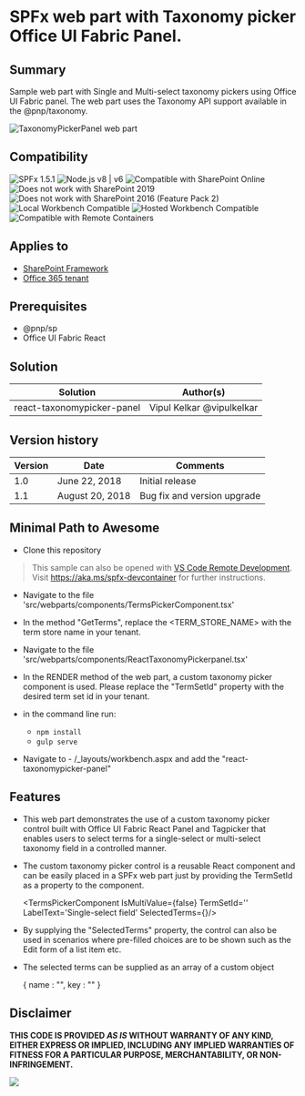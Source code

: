 # SPFx web part with Taxonomy picker Office UI Fabric Panel.

## Summary
Sample web part with Single and Multi-select taxonomy pickers using Office UI Fabric panel. The web part uses the Taxonomy API support available in the @pnp/taxonomy.


![TaxonomyPickerPanel web part](https://github.com/vipulkelkar/sp-dev-fx-webparts/blob/TaxonomyPanelPicker/samples/react-taxonomypicker-panel/assets/TaxonomyPicker.gif)


## Compatibility

![SPFx 1.5.1](https://img.shields.io/badge/SPFx-1.5.1-green.svg)
![Node.js v8 | v6](https://img.shields.io/badge/Node.js-LTS%208%20%7C%20v6-green.svg)
![Compatible with SharePoint Online](https://img.shields.io/badge/SharePoint%20Online-Compatible-green.svg)
![Does not work with SharePoint 2019](https://img.shields.io/badge/SharePoint%20Server%202019-Incompatible-red.svg "SharePoint Server 2019 requires SPFx 1.4.1 or lower")
![Does not work with SharePoint 2016 (Feature Pack 2)](https://img.shields.io/badge/SharePoint%20Server%202016%20(Feature%20Pack%202)-Incompatible-red.svg "SharePoint Server 2016 Feature Pack 2 requires SPFx 1.1")
![Local Workbench Compatible](https://img.shields.io/badge/Local%20Workbench-Compatible-green.svg)
![Hosted Workbench Compatible](https://img.shields.io/badge/Hosted%20Workbench-Compatible-green.svg)
![Compatible with Remote Containers](https://img.shields.io/badge/Remote%20Containers-Compatible-green.svg)


## Applies to

* [SharePoint Framework](https://docs.microsoft.com/sharepoint/dev/spfx/sharepoint-framework-overview)
* [Office 365 tenant](https://docs.microsoft.com/sharepoint/dev/spfx/set-up-your-development-environment)

## Prerequisites
 
- @pnp/sp
- Office UI Fabric React

## Solution

Solution|Author(s)
--------|---------
react-taxonomypicker-panel | Vipul Kelkar  @vipulkelkar

## Version history

Version|Date|Comments
-------|----|--------
1.0|June 22, 2018|Initial release
1.1|August 20, 2018|Bug fix and version upgrade



## Minimal Path to Awesome

- Clone this repository

>  This sample can also be opened with [VS Code Remote Development](https://code.visualstudio.com/docs/remote/remote-overview). Visit https://aka.ms/spfx-devcontainer for further instructions.

- Navigate to the file 'src/webparts/components/TermsPickerComponent.tsx'

- In the method "GetTerms", replace the <TERM_STORE_NAME> with the term store name in your tenant.

- Navigate to the file 'src/webparts/components/ReactTaxonomyPickerpanel.tsx'

- In the RENDER method of the web part, a custom taxonomy picker component is used. Please replace the "TermSetId" property with the desired term set id in your tenant.

- in the command line run:
  - `npm install`
  - `gulp serve`

- Navigate to - <Your SP site>/_layouts/workbench.aspx and add the "react-taxonomypicker-panel"


## Features

- This web part demonstrates the use of a custom taxonomy picker control built with Office UI Fabric React Panel and Tagpicker that enables users to select terms for a single-select or multi-select taxonomy field in a controlled manner.

- The custom taxonomy picker control is a reusable React component and can be easily placed in a SPFx web part just by providing the TermSetId as a property to the component.

  <TermsPickerComponent IsMultiValue={false} TermSetId='<TERM-SET-ID>' LabelText='Single-select field' SelectedTerms={<State variable>}/>

- By supplying the "SelectedTerms" property, the control can also be used in scenarios where pre-filled choices are to be shown such as the Edit form of a list item etc.

- The selected terms can be supplied as an array of a custom object 

  {
    name : "<Term Name>",
    key : "<Term ID>"
  }


## Disclaimer

**THIS CODE IS PROVIDED *AS IS* WITHOUT WARRANTY OF ANY KIND, EITHER EXPRESS OR IMPLIED, INCLUDING ANY IMPLIED WARRANTIES OF FITNESS FOR A PARTICULAR PURPOSE, MERCHANTABILITY, OR NON-INFRINGEMENT.**


<img src="https://pnptelemetry.azurewebsites.net/sp-dev-fx-webparts/samples/react-taxonomypicker-panel" />
